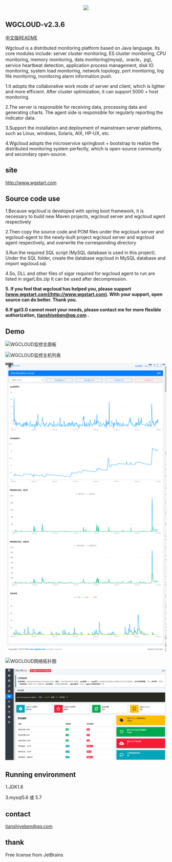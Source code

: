 <p align="center">
  <a target="_blank" href="http://www.wgstart.com">
    <img src="./demo/logo.png">
  </a>
 </p>



## WGCLOUD-v2.3.6

[中文版README](./README.md)

Wgcloud is a distributed monitoring platform based on Java language. Its core modules include: server cluster monitoring, ES cluster monitoring, CPU monitoring, memory monitoring, data monitoring(mysql，oracle，pg), service heartbeat detection, application process management, disk IO monitoring, system load monitoring, network topology, port monitoring, log file monitoring, monitoring alarm information push.

1.It adopts the collaborative work mode of server and client, which is lighter and more efficient. After cluster optimization, it can support 5000 + host monitoring.

2.The server is responsible for receiving data, processing data and generating charts. The agent side is responsible for regularly reporting the indicator data.

3.Support the installation and deployment of mainstream server platforms, such as Linux, windows, Solaris, AIX, HP-UX, etc.

4.Wgcloud adopts the microservice springboot + bootstrap to realize the distributed monitoring system perfectly, which is open-source community and secondary open-source.

## site

<http://www.wgstart.com>

## **Source code use**

1.Because wgcloud is developed with spring boot framework, it is necessary to build new Maven projects, wgcloud server and wgcloud agent respectively

2.Then copy the source code and POM files under the wgcloud-server and wgcloud-agent to the newly-built project wgcloud server and wgcloud agent respectively, and overwrite the corresponding directory

3.Run the required SQL script (MySQL database is used in this project). Under the SQL folder, create the database wgcloud in MySQL database and import wgcloud.sql.

4.So, DLL and other files of sigar required for wgcloud agent to run are listed in sigarLibs.zip It can be used after decompression.

**5. If you feel that wgcloud has helped you, please support [www.wgstart.com](http://www.wgstart.com). With your support, open source can do better. Thank you.**

**6.If gpl3.0 cannot meet your needs, please contact me for more flexible authorization, tianshiyeben@qq.com .**

## **Demo**





![WGCLOUD监控主面板](./demo/demo2.jpg)

![WGCLOUD监控主机列表](./demo/demo3.jpg)

![WGCLOUD监控图表](./demo/demo4.jpg)



![WGCLOUD网络拓扑图](./demo/tpdemo.jpg)

![WGCLOUD主机画像图](./demo/huaxiang.jpg)


## Running environment

1.JDK1.8

3.mysql5.6 或 5.7



## contact

tianshiyeben@qq.com

## thank

Free license from JetBrains